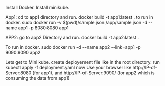 Install Docker.
Install minikube.

App1:
cd to app1 directory and run.
docker build -t app1:latest .
to run in docker.
sudo docker run -v $(pwd)/sample.json:/app/sample.json -d --name app1 -p 8080:8080 app1


APP2:
go to app2 Directory and run.
docker build -t app2:latest .

To run in docker.
sudo docker run -d --name app2 --link=app1 -p 9090:9090 app2

Lets get to Mini kube.
create deployement file like in the root directory.
run kubectl apply -f deployment.yaml
now Use your browser like http://IP-of-Server:8080  (for app1), and http://IP-of-Server:9090/  (for app2 which is consuming the data from app1)
